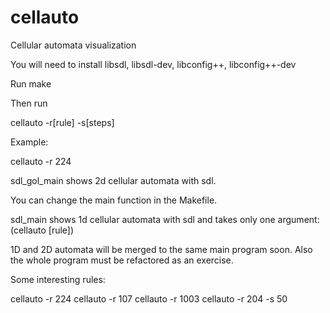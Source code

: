 # cellauto

Cellular automata visualization

You will need to install libsdl, libsdl-dev, libconfig++, libconfig++-dev

Run make 

Then run

cellauto -r[rule] -s[steps] 

Example: 

cellauto -r 224 

sdl_gol_main shows 2d cellular automata with sdl.

You can change the main function in the Makefile. 

sdl_main shows 1d cellular automata with sdl and takes only one argument: (cellauto [rule])

1D and 2D automata will be merged to the same main program soon. Also the whole program must be refactored as an exercise.

Some interesting rules: 

cellauto -r 224
cellauto -r 107
cellauto -r 1003
cellauto -r 204 -s 50
